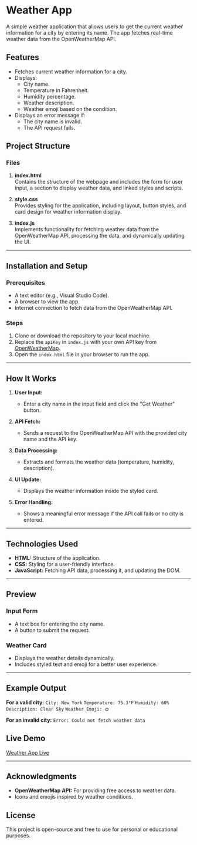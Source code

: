 # Weather App

A simple weather application that allows users to get the current weather information for a city by entering its name. The app fetches real-time weather data from the OpenWeatherMap API.

## Features

- Fetches current weather information for a city.
- Displays:
  - City name.
  - Temperature in Fahrenheit.
  - Humidity percentage.
  - Weather description.
  - Weather emoji based on the condition.
- Displays an error message if:
  - The city name is invalid.
  - The API request fails.

## Project Structure

### Files

1. **index.html**  
   Contains the structure of the webpage and includes the form for user input, a section to display weather data, and linked styles and scripts.

2. **style.css**  
   Provides styling for the application, including layout, button styles, and card design for weather information display.

3. **index.js**  
   Implements functionality for fetching weather data from the OpenWeatherMap API, processing the data, and dynamically updating the UI.

---

## Installation and Setup

### Prerequisites

- A text editor (e.g., Visual Studio Code).
- A browser to view the app.
- Internet connection to fetch data from the OpenWeatherMap API.

### Steps

1. Clone or download the repository to your local machine.
2. Replace the `apiKey` in `index.js` with your own API key from [OpenWeatherMap](https://openweathermap.org/).
3. Open the `index.html` file in your browser to run the app.

---

## How It Works

1. **User Input:**  
   - Enter a city name in the input field and click the "Get Weather" button.

2. **API Fetch:**  
   - Sends a request to the OpenWeatherMap API with the provided city name and the API key.

3. **Data Processing:**  
   - Extracts and formats the weather data (temperature, humidity, description).

4. **UI Update:**  
   - Displays the weather information inside the styled card.

5. **Error Handling:**  
   - Shows a meaningful error message if the API call fails or no city is entered.

---

## Technologies Used

- **HTML:** Structure of the application.
- **CSS:** Styling for a user-friendly interface.
- **JavaScript:** Fetching API data, processing it, and updating the DOM.

---

## Preview

### Input Form
- A text box for entering the city name.
- A button to submit the request.

### Weather Card
- Displays the weather details dynamically.
- Includes styled text and emoji for a better user experience.

---

## Example Output

**For a valid city:**
`City: New York`
`Temperature: 75.3°F` 
`Humidity: 60%` 
`Description: Clear Sky` 
`Weather Emoji: 🌞`


**For an invalid city:**
`Error: Could not fetch weather data`

## Live Demo
[Weather App Live](https://judith-20.github.io/Weather-App/)

---

## Acknowledgments

- **OpenWeatherMap API:** For providing free access to weather data.
- Icons and emojis inspired by weather conditions.

## License

This project is open-source and free to use for personal or educational purposes.
